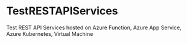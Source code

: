 # TestRESTAPIServices
Test REST API Services hosted on Azure Function, Azure App Service, Azure Kubernetes, Virtual Machine
